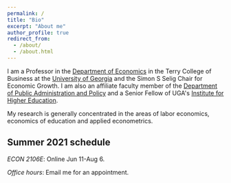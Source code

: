 ```yaml
---
permalink: /
title: "Bio"
excerpt: "About me"
author_profile: true
redirect_from: 
  - /about/
  - /about.html
---
```


I am a Professor in the [Department of Economics](https://https://www.terry.uga.edu/economics/index.php) in the Terry College of Business at the [University of Georgia](https://www.uga.edu/) and the Simon S Selig Chair for Economic Growth. I am also an affiliate faculty member of the [Department of Public Administration and Policy](https://spia.uga.edu/departments-centers/padp/) and a Senior Fellow of UGA's [Institute for Higher Education](https://ihe.uga.edu/).

My research is generally concentrated in the areas of labor economics, economics of education and applied econometrics.

## Summer 2021 schedule

*ECON 2106E*: Online Jun 11-Aug 6.

*Office hours*: Email me for an appointment.
